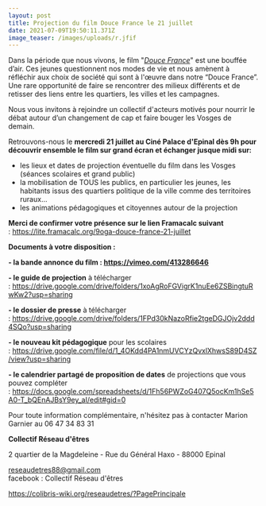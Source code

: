 ```yaml
---
layout: post
title: Projection du film Douce France le 21 juillet
date: 2021-07-09T19:50:11.371Z
image_teaser: /images/uploads/r.jfif
---
```

Dans la période que nous vivons, le film "*[Douce France](https://vimeo.com/413286646)*" est une bouffée d’air.
Ces jeunes questionnent nos modes de vie et nous amènent à réfléchir aux choix de société qui sont à l'œuvre dans notre “Douce France”. Une rare opportunité de faire se rencontrer des milieux différents et de retisser des liens entre les quartiers, les villes et les campagnes.

Nous vous invitons à rejoindre un collectif d'acteurs motivés pour nourrir le débat autour d’un changement de cap et faire bouger les Vosges de demain.

Retrouvons-nous le **mercredi 21 juillet au Ciné Palace d'Epinal dès 9h pour découvrir ensemble le film sur grand écran et échanger jusque midi sur:**

* les lieux et dates de projection éventuelle du film dans les Vosges (séances scolaires et grand public)
* la mobilisation de TOUS les publics, en particulier les jeunes, les habitants issus des quartiers politique de la ville comme des territoires ruraux...
* les animations pédagogiques et citoyennes autour de la projection

**Merci de confirmer votre présence sur le lien Framacalc suivant** : <https://lite.framacalc.org/9oga-douce-france-21-juillet>

**Documents à votre disposition :**

**\- la bande annonce du film : <https://vimeo.com/413286646>**

**\- le guide de projection** à télécharger : <https://drive.google.com/drive/folders/1xoAgRoFGVigrK1nuEe6ZSBingtuRwKw2?usp=sharing> 

**\- le dossier de presse** à télécharger : <https://drive.google.com/drive/folders/1FPd30kNazoRfie2tgeDGJOjv2ddd4SQo?usp=sharing>

**\- le nouveau kit pédagogique** pour les scolaires : <https://drive.google.com/file/d/1_4OKdd4PA1nmUVCYzQvxlXhwsS89D4SZ/view?usp=sharing>

**\- le calendrier partagé de proposition de dates** de projections que vous pouvez compléter : <https://docs.google.com/spreadsheets/d/1Fh56PWZoG407Q5ocKm1hSe5A0-T_bQEnAJBsY9ey_aI/edit#gid=0>

Pour toute information complémentaire, n'hésitez pas à contacter Marion Garnier au 06 47 34 83 31

**Collectif Réseau d'êtres**

2 quartier de la Magdeleine - Rue du Général Haxo - 88000 Epinal

[reseaudetres88@gmail.com](mailto:reseaudetres88@gmail.com)\
facebook : Collectif Réseau d'êtres

<https://colibris-wiki.org/reseaudetres/?PagePrincipale>